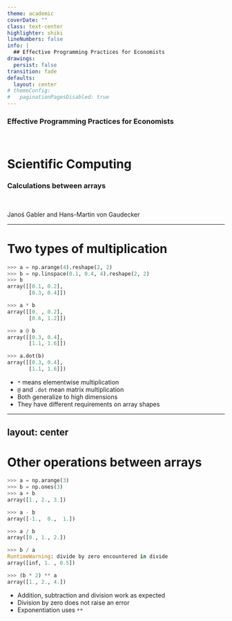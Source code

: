 ```yaml
---
theme: academic
coverDate: ""
class: text-center
highlighter: shiki
lineNumbers: false
info: |
  ## Effective Programming Practices for Economists
drawings:
  persist: false
transition: fade
defaults:
  layout: center
# themeConfig:
#   paginationPagesDisabled: true
---
```


### Effective Programming Practices for Economists

<br/>

# Scientific Computing

### Calculations between arrays

<br/>


Janoś Gabler and Hans-Martin von Gaudecker

---

# Two types of multiplication

<div class="flex gap-10">
<div>

```python
>>> a = np.arange(4).reshape(2, 2)
>>> b = np.linspace(0.1, 0.4, 4).reshape(2, 2)
>>> b
array([[0.1, 0.2],
       [0.3, 0.4]])
```

```python
>>> a * b
array([[0. , 0.2],
       [0.6, 1.2]])
```

```python
>>> a @ b
array([[0.3, 0.4],
       [1.1, 1.6]])
```

```python
>>> a.dot(b)
array([[0.3, 0.4],
       [1.1, 1.6]])
```

</div>
<div>

- `*` means elementwise multiplication
- `@` and `.dot` mean matrix multiplication
- Both generalize to high dimensions
- They have different requirements on array shapes

</div>
</div>


---
layout: center
---

# Other operations between arrays

<div class="grid grid-cols-2 gap-4">
<div>

```python
>>> a = np.arange(3)
>>> b = np.ones(3)
>>> a + b
array([1., 2., 3.])
```

```python
>>> a - b
array([-1.,  0.,  1.])
```

```python
>>> a / b
array([0., 1., 2.])
```

```python
>>> b / a
RuntimeWarning: divide by zero encountered in divide
array([inf, 1. , 0.5])
```

```python
>>> (b * 2) ** a
array([1., 2., 4.])
```

</div>
<div>

- Addition, subtraction and division work as expected
- Division by zero does not raise an error
- Exponentiation uses `**`

</div>
</div>
